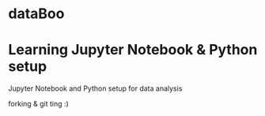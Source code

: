 # dataBoo
# Learning Jupyter Notebook & Python setup

Jupyter Notebook and Python setup for data analysis

forking & git ting :)